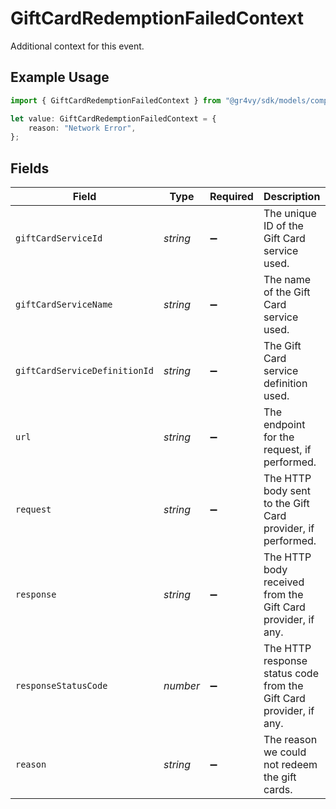 # GiftCardRedemptionFailedContext

Additional context for this event.

## Example Usage

```typescript
import { GiftCardRedemptionFailedContext } from "@gr4vy/sdk/models/components";

let value: GiftCardRedemptionFailedContext = {
    reason: "Network Error",
};
```

## Fields

| Field                                                              | Type                                                               | Required                                                           | Description                                                        | Example                                                            |
| ------------------------------------------------------------------ | ------------------------------------------------------------------ | ------------------------------------------------------------------ | ------------------------------------------------------------------ | ------------------------------------------------------------------ |
| `giftCardServiceId`                                                | *string*                                                           | :heavy_minus_sign:                                                 | The unique ID of the Gift Card service used.                       |                                                                    |
| `giftCardServiceName`                                              | *string*                                                           | :heavy_minus_sign:                                                 | The name of the Gift Card service used.                            |                                                                    |
| `giftCardServiceDefinitionId`                                      | *string*                                                           | :heavy_minus_sign:                                                 | The Gift Card service definition used.                             |                                                                    |
| `url`                                                              | *string*                                                           | :heavy_minus_sign:                                                 | The endpoint for the request, if performed.                        |                                                                    |
| `request`                                                          | *string*                                                           | :heavy_minus_sign:                                                 | The HTTP body sent to the Gift Card provider, if performed.        |                                                                    |
| `response`                                                         | *string*                                                           | :heavy_minus_sign:                                                 | The HTTP body received from the Gift Card provider, if any.        |                                                                    |
| `responseStatusCode`                                               | *number*                                                           | :heavy_minus_sign:                                                 | The HTTP response status code from the Gift Card provider, if any. |                                                                    |
| `reason`                                                           | *string*                                                           | :heavy_minus_sign:                                                 | The reason we could not redeem the gift cards.                     | Network Error                                                      |